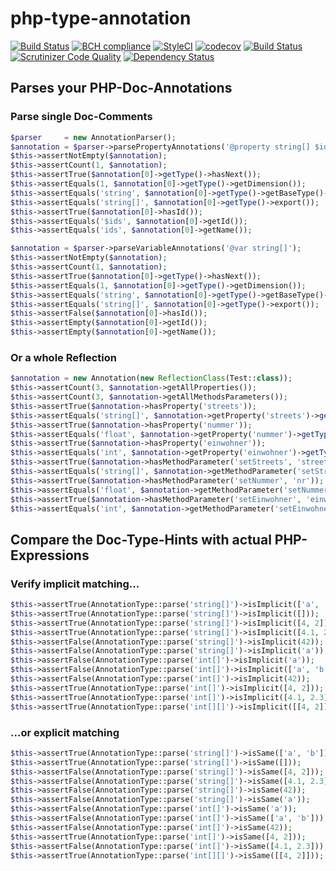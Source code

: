 # php-type-annotation

[![Build Status](https://travis-ci.org/Dgame/php-type-annotation.svg?branch=master)](https://travis-ci.org/Dgame/php-type-annotation)
[![BCH compliance](https://bettercodehub.com/edge/badge/Dgame/php-type-annotation?branch=master)](https://bettercodehub.com/)
[![StyleCI](https://styleci.io/repos/104107738/shield?branch=master)](https://styleci.io/repos/104107738)
[![codecov](https://codecov.io/gh/Dgame/php-type-annotation/branch/master/graph/badge.svg)](https://codecov.io/gh/Dgame/php-type-annotation)
[![Build Status](https://scrutinizer-ci.com/g/Dgame/php-type-annotation/badges/build.png?b=master)](https://scrutinizer-ci.com/g/Dgame/php-type-annotation/build-status/master)
[![Scrutinizer Code Quality](https://scrutinizer-ci.com/g/Dgame/php-type-annotation/badges/quality-score.png?b=master)](https://scrutinizer-ci.com/g/Dgame/php-type-annotation/?branch=master)
[![Dependency Status](https://gemnasium.com/badges/github.com/Dgame/php-type-annotation.svg)](https://gemnasium.com/github.com/Dgame/php-type-annotation)

## Parses your PHP-Doc-Annotations

### Parse single Doc-Comments
```php
$parser     = new AnnotationParser();
$annotation = $parser->parsePropertyAnnotations('@property string[] $ids');
$this->assertNotEmpty($annotation);
$this->assertCount(1, $annotation);
$this->assertTrue($annotation[0]->getType()->hasNext());
$this->assertEquals(1, $annotation[0]->getType()->getDimension());
$this->assertEquals('string', $annotation[0]->getType()->getBaseType()->export());
$this->assertEquals('string[]', $annotation[0]->getType()->export());
$this->assertTrue($annotation[0]->hasId());
$this->assertEquals('$ids', $annotation[0]->getId());
$this->assertEquals('ids', $annotation[0]->getName());

$annotation = $parser->parseVariableAnnotations('@var string[]');
$this->assertNotEmpty($annotation);
$this->assertCount(1, $annotation);
$this->assertTrue($annotation[0]->getType()->hasNext());
$this->assertEquals(1, $annotation[0]->getType()->getDimension());
$this->assertEquals('string', $annotation[0]->getType()->getBaseType()->export());
$this->assertEquals('string[]', $annotation[0]->getType()->export());
$this->assertFalse($annotation[0]->hasId());
$this->assertEmpty($annotation[0]->getId());
$this->assertEmpty($annotation[0]->getName());
```

### Or a whole Reflection
```php
$annotation = new Annotation(new ReflectionClass(Test::class));
$this->assertCount(3, $annotation->getAllProperties());
$this->assertCount(3, $annotation->getAllMethodsParameters());
$this->assertTrue($annotation->hasProperty('streets'));
$this->assertEquals('string[]', $annotation->getProperty('streets')->getType()->export());
$this->assertTrue($annotation->hasProperty('nummer'));
$this->assertEquals('float', $annotation->getProperty('nummer')->getType()->export());
$this->assertTrue($annotation->hasProperty('einwohner'));
$this->assertEquals('int', $annotation->getProperty('einwohner')->getType()->export());
$this->assertTrue($annotation->hasMethodParameter('setStreets', 'streets'));
$this->assertEquals('string[]', $annotation->getMethodParameter('setStreets', 'streets')->getType()->export());
$this->assertTrue($annotation->hasMethodParameter('setNummer', 'nr'));
$this->assertEquals('float', $annotation->getMethodParameter('setNummer', 'nr')->getType()->export());
$this->assertTrue($annotation->hasMethodParameter('setEinwohner', 'einwohner'));
$this->assertEquals('int', $annotation->getMethodParameter('setEinwohner', 'einwohner')->getType()->export());
```

## Compare the Doc-Type-Hints with actual PHP-Expressions

### Verify implicit matching...
```php
$this->assertTrue(AnnotationType::parse('string[]')->isImplicit(['a', 'b']));
$this->assertTrue(AnnotationType::parse('string[]')->isImplicit([]));
$this->assertTrue(AnnotationType::parse('string[]')->isImplicit([4, 2]));
$this->assertTrue(AnnotationType::parse('string[]')->isImplicit([4.1, 2.3]));
$this->assertFalse(AnnotationType::parse('string[]')->isImplicit(42));
$this->assertFalse(AnnotationType::parse('string[]')->isImplicit('a'));
$this->assertFalse(AnnotationType::parse('int[]')->isImplicit('a'));
$this->assertFalse(AnnotationType::parse('int[]')->isImplicit(['a', 'b']));
$this->assertFalse(AnnotationType::parse('int[]')->isImplicit(42));
$this->assertTrue(AnnotationType::parse('int[]')->isImplicit([4, 2]));
$this->assertTrue(AnnotationType::parse('int[]')->isImplicit([4.1, 2.3]));
$this->assertTrue(AnnotationType::parse('int[][]')->isImplicit([[4, 2]]));
```

### ...or explicit matching
```php
$this->assertTrue(AnnotationType::parse('string[]')->isSame(['a', 'b']));
$this->assertTrue(AnnotationType::parse('string[]')->isSame([]));
$this->assertFalse(AnnotationType::parse('string[]')->isSame([4, 2]));
$this->assertFalse(AnnotationType::parse('string[]')->isSame([4.1, 2.3]));
$this->assertFalse(AnnotationType::parse('string[]')->isSame(42));
$this->assertFalse(AnnotationType::parse('string[]')->isSame('a'));
$this->assertFalse(AnnotationType::parse('int[]')->isSame('a'));
$this->assertFalse(AnnotationType::parse('int[]')->isSame(['a', 'b']));
$this->assertFalse(AnnotationType::parse('int[]')->isSame(42));
$this->assertTrue(AnnotationType::parse('int[]')->isSame([4, 2]));
$this->assertFalse(AnnotationType::parse('int[]')->isSame([4.1, 2.3]));
$this->assertTrue(AnnotationType::parse('int[][]')->isSame([[4, 2]]));
```
